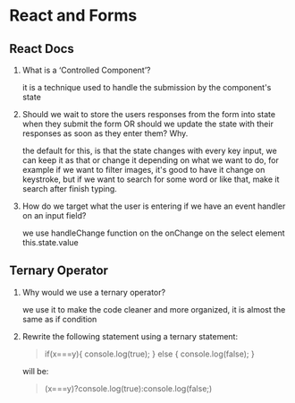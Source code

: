 # React and Forms
    
## React Docs
    
1. What is a ‘Controlled Component’?
    
    it is a technique used to handle the submission by the component's state 

2. Should we wait to store the users responses from the form into state when they submit the form OR should we update the state with their responses as soon as they enter them? Why.


    the default for this, is that the state changes with every key input, we can keep it as that or change it depending on what we want to do, for example if we want to filter images, it's good to have it change on keystroke, but if we want to search for some word or like that, make it search after finish typing.


3. How do we target what the user is entering if we have an event handler on an input field?

    we use handleChange function on the onChange on the select element this.state.value


## Ternary Operator 


1. Why would we use a ternary operator?

    we use it to make the code cleaner and more organized, it is almost the same as if condition


2. Rewrite the following statement using a ternary statement:

    >if(x===y){
      console.log(true);
    } else {
      console.log(false);
    }

    will be:

    >(x===y)?console.log(true):console.log(false;)